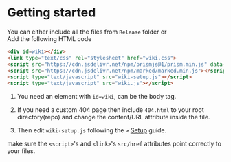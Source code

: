 # Getting started

You can either include all the files from `Release` folder or  
Add the following HTML code

```html
<div id=wiki></div>
<link type="text/css" rel="stylesheet" href="wiki.css">
<script src="https://cdn.jsdelivr.net/npm/prismjs@1/prism.min.js" data-manual></script>
<script src="https://cdn.jsdelivr.net/npm/marked/marked.min.js"></script>
<script type="text/javascript" src="wiki-setup.js"></script>
<script type="text/javascript" src="wiki.js"></script>
```

1. You need an element with `id=wiki`, can be the body tag.

2. If you need a custom 404 page then include `404.html` to your root directory(repo) and change the content/URL attribute inside the file.

3. Then edit `wiki-setup.js` following the `>` [Setup](/Main/Getting-Started/Setup) guide.


make sure the `<script>`'s and `<link>`'s `src/href` attributes point correctly to your files.